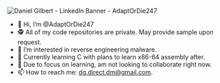 ![Daniel Gilbert - LinkedIn Banner - AdaptOrDie247](https://user-images.githubusercontent.com/121529996/210121665-253bb9c3-0b42-43f7-871b-05a00858a697.PNG)

- 👋 Hi, I’m @AdaptOrDie247
- :detective: All of my code repositories are private. May provide sample upon request.
- 👀 I’m interested in reverse engineering malware.
- 🌱 Currently learning C with plans to learn x86-64 assembly after.
- 💞️ Due to focus on learning, am not looking to collaborate right now.
- 📫 How to reach me: dg.direct.dm@gmail.com.

<!---
AdaptOrDie247/AdaptOrDie247 is a ✨ special ✨ repository because its `README.md` (this file) appears on your GitHub profile.
You can click the Preview link to take a look at your changes.
--->
